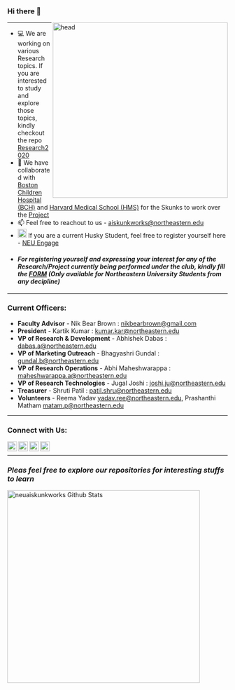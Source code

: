 ### Hi there 👋

<img align="right" alt="head" width="400px" src="https://user-images.githubusercontent.com/67298046/90579796-13653d00-e195-11ea-9aca-63355eeed649.png" /> 

--------------------
- 💻 We are working on various Research topics. If you are interested to study and explore those topics, kindly checkout the repo [Research2020](https://github.com/neuaiskunkworks/Research-2020)
- 👯 We have collaborated with [Boston Children Hospital (BCH)](https://www.bumc.bu.edu/busm/) and [Harvard Medical School (HMS)](https://hms.harvard.edu/) for the Skunks to work over the [Project](https://github.com/NEU-AI-Skunkworks/BCH-and-Harvard-Medical-School-Project)
- 📫 Feel free to reachout to us - aiskunkworks@northeastern.edu
- <img alt="NEU" width="20px" src="https://user-images.githubusercontent.com/67298046/90580613-4c061600-e197-11ea-8768-36cd391a6665.png"/> If you are a current Husky Student, feel free to register yourself here - [NEU Engage](https://neu.campuslabs.com/engage/organization/ai-skunkworks-at-northeastern)
- #### <i>For registering yourself and expressing your interest for any of the Research/Project currently being performed under the club, kindly fill the [FORM](https://forms.office.com/Pages/ResponsePage.aspx?id=gcLuqKOqrk2sm5o5i5IV52PXxpsXCd9MoG8dFRYB16pUNkVMNElFU0k2UFdTOVZWR0NRUFdGQkM0TC4u) (Only available for Northeastern University Students from any decipline)</i>

---------------------
### Current Officers:

- __Faculty Advisor__ - Nik Bear Brown : <nikbearbrown@gmail.com>
- __President__ - Kartik Kumar : <kumar.kar@northeastern.edu>
- __VP of Research & Development__ - Abhishek Dabas : <dabas.a@northeastern.edu>
- __VP of Marketing Outreach__ - Bhagyashri Gundal : <gundal.b@northeastern.edu>
- __VP of Research Operations__	 - Abhi Maheshwarappa : <maheshwarappa.a@northeastern.edu>
- __VP of Research Technologies__	- Jugal Joshi : <joshi.ju@northeastern.edu>
- __Treasurer__	- Shruti Patil : <patil.shru@northeastern.edu>
- __Volunteers__ - Reema Yadav <yadav.ree@northeastern.edu>, Prashanthi Matham <matam.p@northeastern.edu>

----------------------

### Connect with Us:

[<img align="left" alt="prabhuSub | Twitter" width="22px" src="https://cdn.jsdelivr.net/npm/simple-icons@v3/icons/twitter.svg" />][twitter]
[<img align="left" alt="prabhuSub | LinkedIn" width="22px" src="https://cdn.jsdelivr.net/npm/simple-icons@v3/icons/linkedin.svg" />][linkedin]
[<img align="left" alt="prabhuSub | Instagram" width="22px" src="https://cdn.jsdelivr.net/npm/simple-icons@v3/icons/instagram.svg" />][instagram]
[<img align="left" alt="prabhuSub | Instagram" width="22px" src="https://cdn.jsdelivr.net/npm/simple-icons@v3/icons/facebook.svg" />][facebook]

<br />

--------------------------------------------------------------------------------------

###  <i>Pleas feel free to explore our repositories for interesting stuffs to learn </i>

<img width="440px" align="left" alt="neuaiskunkworks Github Stats" src="https://github-readme-stats.vercel.app/api?username=neuaiskunkworks&show_icons=true&hide_border=true" />



[twitter]: https://twitter.com/skunkworksneu
[instagram]: https://www.instagram.com/aiskunkworks/
[linkedin]: https://www.linkedin.com/company/skunkworksneu
[facebook]: https://www.facebook.com/AI-Skunkworks-at-Northeastern-University-106569391111012/?view_public_for=106569391111012&ref=page_internal


